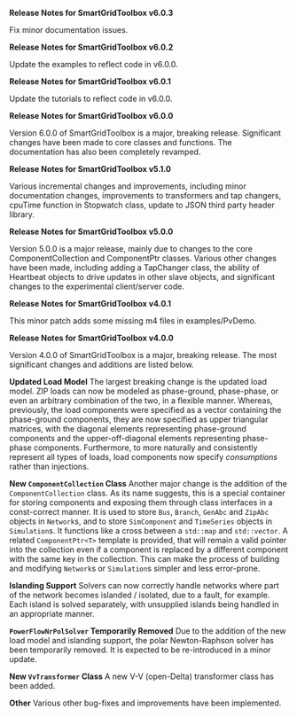 **Release Notes for SmartGridToolbox v6.0.3**

Fix minor documentation issues.

**Release Notes for SmartGridToolbox v6.0.2**

Update the examples to reflect code in v6.0.0.

**Release Notes for SmartGridToolbox v6.0.1**

Update the tutorials to reflect code in v6.0.0.

**Release Notes for SmartGridToolbox v6.0.0**

Version 6.0.0 of SmartGridToolbox is a major, breaking release. Significant changes have been made to core classes and functions. The documentation has also been completely revamped.

**Release Notes for SmartGridToolbox v5.1.0**

Various incremental changes and improvements, including minor documentation changes, improvements to transformers and tap changers, cpuTime function in Stopwatch class, update to JSON third party header library.

**Release Notes for SmartGridToolbox v5.0.0**

Version 5.0.0 is a major release, mainly due to changes to the core ComponentCollection and ComponentPtr classes. Various other changes have been made, including adding a TapChanger class, the ability of Heartbeat objects to drive updates in other slave objects, and significant changes to the experimental client/server code.

**Release Notes for SmartGridToolbox v4.0.1**

This minor patch adds some missing m4 files in examples/PvDemo.

**Release Notes for SmartGridToolbox v4.0.0**

Version 4.0.0 of SmartGridToolbox is a major, breaking release. The most significant changes and additions are listed below.

**Updated Load Model**
The largest breaking change is the updated load model. ZIP loads can now be modeled as phase-ground, phase-phase, or even an arbitrary combination of the two, in a flexible manner. Whereas, previously, the load components were specified as a vector containing the phase-ground components, they are now specified as upper triangular matrices, with the diagonal elements representing phase-ground components and the upper-off-diagonal elements representing phase-phase components. Furthermore, to more naturally and consistently represent all types of loads, load components now specify *consumptions* rather than injections.

**New `ComponentCollection` Class**
Another major change is the addition of the `ComponentCollection` class. As its name suggests, this is a special container for storing components and exposing them through class interfaces in a const-correct manner. It is used to store `Bus`, `Branch`, `GenAbc` and `ZipAbc` objects in `Network`s, and to store `SimComponent` and `TimeSeries` objects in `Simulation`s. It functions like a cross between a `std::map` and `std::vector`. A related `ComponentPtr<T>` template is provided, that will remain a valid pointer into the collection even if a component is replaced by a different component with the same key in the collection. This can make the process of building and modifying `Network`s or `Simulation`s simpler and less error-prone.

**Islanding Support**
Solvers can now correctly handle networks where part of the network becomes islanded / isolated, due to a fault, for example. Each island is solved separately, with unsupplied islands being handled in an appropriate manner.

**`PowerFlowNrPolSolver` Temporarily Removed**
Due to the addition of the new load model and islanding support, the polar Newton-Raphson solver has been temporarily removed. It is expected to be re-introduced in a minor update.

**New `VvTransformer` Class**
A new V-V (open-Delta) transformer class has been added.

**Other**
Various other bug-fixes and improvements have been implemented.
